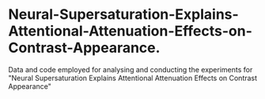 # Neural-Supersaturation-Explains-Attentional-Attenuation-Effects-on-Contrast-Appearance.
Data and code employed for analysing and conducting the experiments for "Neural Supersaturation Explains Attentional Attenuation Effects on Contrast Appearance"
